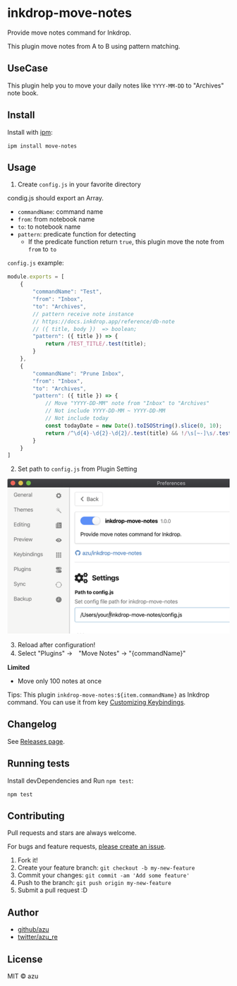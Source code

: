 # inkdrop-move-notes

Provide move notes command for Inkdrop.

This plugin move notes from A to B using pattern matching.

## UseCase

This plugin help you to move your daily notes like `YYYY-MM-DD` to "Archives" note book.

## Install

Install with [ipm](https://docs.inkdrop.app/manual/extend-inkdrop-with-plugins):

    ipm install move-notes

## Usage

1. Create `config.js` in your favorite directory 

condig.js should export an Array.

- `commandName`: command name
- `from`: from notebook name
- `to`: to notebook name
- `pattern`: predicate function for detecting
    - If the predicate function return `true`, this plugin move the note from `from` to `to`

`config.js` example:

```js
module.exports = [
    {
        "commandName": "Test",
        "from": "Inbox",
        "to": "Archives",
        // pattern receive note instance 
        // https://docs.inkdrop.app/reference/db-note
        // ({ title, body })  => boolean;
        "pattern": ({ title }) => {
            return /TEST_TITLE/.test(title);
        }
    },
    {
        "commandName": "Prune Inbox",
        "from": "Inbox",
        "to": "Archives",
        "pattern": ({ title }) => {
            // Move "YYYY-DD-MM" note from "Inbox" to "Archives" 
            // Not include YYYY-DD-MM ~ YYYY-DD-MM
            // Not include today
            const todayDate = new Date().toISOString().slice(0, 10);
            return /^\d{4}-\d{2}-\d{2}/.test(title) && !/\s[~-]\s/.test(title) && !title.includes(todayDate);
        }
    }
]
```

2. Set path to `config.js` from Plugin Setting

![setting image](https://raw.githubusercontent.com/azu/inkdrop-move-notes/master/docs/resources/settings.png)

3. Reload after configuration!
4. Select "Plugins" →　"Move Notes" → "{commandName}"

**Limited**

- Move only 100 notes at once 

Tips: This plugin `inkdrop-move-notes:${item.commandName}` as Inkdrop command. You can use it from key [Customizing Keybindings](https://docs.inkdrop.app/manual/customizing-keybindings).

## Changelog

See [Releases page](https://github.com/azu/inkdrop-move-notes/releases).

## Running tests

Install devDependencies and Run `npm test`:

    npm test

## Contributing

Pull requests and stars are always welcome.

For bugs and feature requests, [please create an issue](https://github.com/azu/inkdrop-move-notes/issues).

1. Fork it!
2. Create your feature branch: `git checkout -b my-new-feature`
3. Commit your changes: `git commit -am 'Add some feature'`
4. Push to the branch: `git push origin my-new-feature`
5. Submit a pull request :D

## Author

- [github/azu](https://github.com/azu)
- [twitter/azu_re](https://twitter.com/azu_re)

## License

MIT © azu
